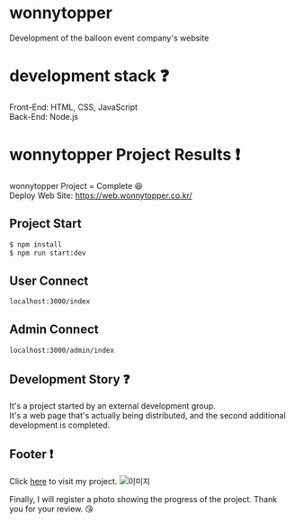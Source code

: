 # wonnytopper

Development of the balloon event company's website

# development stack :question:

Front-End: HTML, CSS, JavaScript <br />
Back-End: Node.js

# wonnytopper Project Results :exclamation:

wonnytopper Project = Complete :laughing: <br />
Deploy Web Site: https://web.wonnytopper.co.kr/

## Project Start
```zsh
$ npm install
$ npm run start:dev
```
## User Connect
```zsh
localhost:3000/index
```
## Admin Connect
```zsh
localhost:3000/admin/index
```

## Development Story :question:

It's a project started by an external development group. <br />
It's a web page that's actually being distributed, and the second additional development is completed.

## Footer :exclamation:

Click [here](https://web.wonnytopper.co.kr/) to visit my project.
![이미지](https://github.com/user-attachments/assets/0536d00a-84b9-4bef-a9b9-def6044e6230)

Finally, I will register a photo showing the progress of the project. Thank you for your review. 😘
